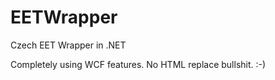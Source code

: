 # EETWrapper
Czech EET Wrapper in .NET

Completely using WCF features. No HTML replace bullshit. :-)
